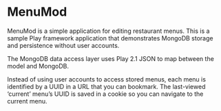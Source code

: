 # MenuMod

MenuMod is a simple application for editing restaurant menus. This is a sample Play framework application that
demonstrates MongoDB storage and persistence without user accounts.

The MongoDB data access layer uses Play 2.1 JSON to map between the model and MongoDB.

Instead of using user accounts to access stored menus, each menu is identified by a UUID in a URL that you can bookmark.
The last-viewed ‘current’ menu’s UUID is saved in a cookie so you can navigate to the current menu.
